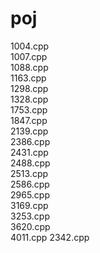 # poj

1004.cpp	 
1007.cpp	
1088.cpp	
1163.cpp	
1298.cpp	
1328.cpp	
1753.cpp	
1847.cpp	
2139.cpp	
2386.cpp	
2431.cpp	
2488.cpp	
2513.cpp	
2586.cpp	
2965.cpp	
3169.cpp	
3253.cpp	
3620.cpp	
4011.cpp
2342.cpp


